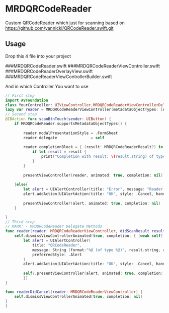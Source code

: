 # MRDQRCodeReader
Custom QRCodeReader which just for scanning based on https://github.com/yannickl/QRCodeReader.swift.git


## Usage

Drop this 4 file into your project

###MRDQRCodeReader.swift
###MRDQRCodeReaderViewController.swift
###MRDQRCodeReaderOverlayView.swift
###MRDQRCodeReaderViewControllerBuilder.swift

And in which Controller You want to use

```swift
// First step 
import AVFoundation
class YourController: UIViewController,MRDQRCodeReaderViewControllerDelegate{
lazy var reader = MRDQRCodeReaderViewController(metadataObjectTypes: [AVMetadataObjectTypeQRCode])
// Second step
@IBAction func scanBtnTouch(sender: UIButton) {
    if MRDQRCodeReader.supportsMetadataObjectTypes() {
        
        reader.modalPresentationStyle = .FormSheet
        reader.delegate               = self
        
        reader.completionBlock = { (result: MRDQRCodeReaderResult?) in
            if let result = result {
                print("Completion with result: \(result.string) of type \(result.type)")
            }
        }
        
        presentViewController(reader, animated: true, completion: nil)
        
    }else{
        let alert = UIAlertController(title: "Error", message: "Reader not supported by the current device", preferredStyle: .Alert)
        alert.addAction(UIAlertAction(title: "OK", style: .Cancel, handler: nil))
        
        presentViewController(alert, animated: true, completion: nil)
    }

}
// Third step
// MARK: - MRDQRCodeReader Delegate Methods
func reader(reader: MRDQRCodeReaderViewController, didScanResult result: MRDQRCodeReaderResult) {
    self.dismissViewControllerAnimated(true, completion: { [weak self] in
        let alert = UIAlertController(
            title: "QRCodeReader",
            message: String (format:"%@ (of type %@)", result.string, result.type),
            preferredStyle: .Alert
        )
        alert.addAction(UIAlertAction(title: "OK", style: .Cancel, handler: nil))
        
        self?.presentViewController(alert, animated: true, completion: nil)
        })
}

func readerDidCancel(reader: MRDQRCodeReaderViewController) {
    self.dismissViewControllerAnimated(true, completion: nil)
}
}
```
